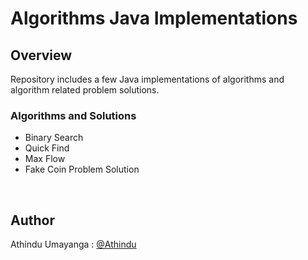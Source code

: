 # Algorithms Java Implementations

## Overview
Repository includes a few Java implementations of algorithms and algorithm related problem solutions.



### Algorithms and Solutions
* Binary Search
* Quick Find
* Max Flow
* Fake Coin Problem Solution
<br/>

## Author
Athindu Umayanga : [@Athindu](https://github.com/Athindu)

